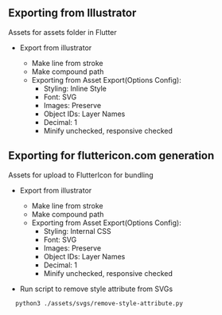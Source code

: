 ## Exporting from Illustrator

Assets for assets folder in Flutter

- Export from illustrator

  - Make line from stroke
  - Make compound path
  - Exporting from Asset Export(Options Config):
    - Styling: Inline Style
    - Font: SVG
    - Images: Preserve
    - Object IDs: Layer Names
    - Decimal: 1
    - Minify unchecked, responsive checked

## Exporting for fluttericon.com generation

Assets for upload to FlutterIcon for bundling

- Export from illustrator

  - Make line from stroke
  - Make compound path
  - Exporting from Asset Export(Options Config):
    - Styling: Internal CSS
    - Font: SVG
    - Images: Preserve
    - Object IDs: Layer Names
    - Decimal: 1
    - Minify unchecked, responsive checked

- Run script to remove style attribute from SVGs

```sh
  python3 ./assets/svgs/remove-style-attribute.py
```
